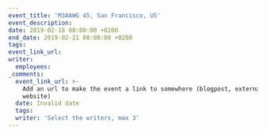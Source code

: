 ```yaml
---
event_title: 'M3AAWG 45, San Francisco, US'
event_description:
date: 2019-02-18 00:00:00 +0200
end_date: 2019-02-21 00:00:00 +0200
tags:
event_link_url:
writer:
  employees:
_comments:
  event_link_url: >-
    Add an url to make the event a link to somewhere (blogpost, external
    website)
  date: Invalid date
  tags:
  writer: 'Select the writers, max 3'
---
```


